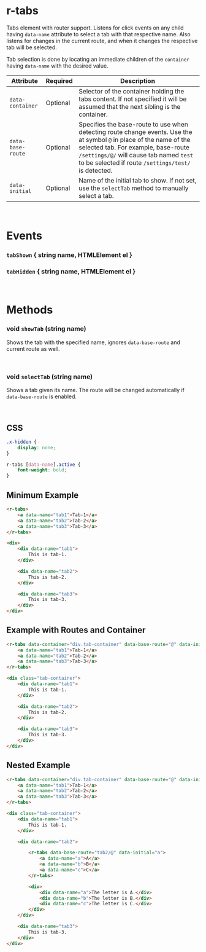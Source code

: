 # r-tabs

Tabs element with router support. Listens for click events on any child having `data-name` attribute to select a tab with that respective name. Also listens for changes in the current route, and when it changes the respective tab will be selected.

Tab selection is done by locating an immediate children of the `container` having `data-name` with the desired value.

|Attribute|Required|Description
|---------|--------|-----------
|`data-container`|Optional|Selector of the container holding the tabs content. If not specified it will be assumed that the next sibling is the container.
|`data-base-route`|Optional|Specifies the base-route to use when detecting route change events. Use the at symbol `@` in place of the name of the selected tab. For example, base-route `/settings/@/` will cause tab named `test` to be selected if route `/settings/test/` is detected.
|`data-initial`|Optional|Name of the initial tab to show. If not set, use the `selectTab` method to manually select a tab.

<br/>

# Events

### `tabShown` { string name, HTMLElement el } 
### `tabHidden` { string name, HTMLElement el }

<br/>

# Methods

### void `showTab` (string name)
Shows the tab with the specified name, ignores `data-base-route` and current route as well.

<br/>

### void `selectTab` (string name)
Shows a tab given its name. The route will be changed automatically if `data-base-route` is enabled.

<br/>

## CSS

```css
.x-hidden {
    display: none;
}

r-tabs [data-name].active {
    font-weight: bold;
}
```

## Minimum Example

```html
<r-tabs>
    <a data-name="tab1">Tab-1</a>
    <a data-name="tab2">Tab-2</a>
    <a data-name="tab3">Tab-3</a>
</r-tabs>

<div>
    <div data-name="tab1">
        This is tab-1.
    </div>

    <div data-name="tab2">
        This is tab-2.
    </div>

    <div data-name="tab3">
        This is tab-3.
    </div>
</div>
```

## Example with Routes and Container

```html
<r-tabs data-container="div.tab-container" data-base-route="@" data-initial="tab1">
    <a data-name="tab1">Tab-1</a>
    <a data-name="tab2">Tab-2</a>
    <a data-name="tab3">Tab-3</a>
</r-tabs>

<div class="tab-container">
    <div data-name="tab1">
        This is tab-1.
    </div>

    <div data-name="tab2">
        This is tab-2.
    </div>

    <div data-name="tab3">
        This is tab-3.
    </div>
</div>
```

## Nested Example

```html
<r-tabs data-container="div.tab-container" data-base-route="@" data-initial="tab1">
    <a data-name="tab1">Tab-1</a>
    <a data-name="tab2">Tab-2</a>
    <a data-name="tab3">Tab-3</a>
</r-tabs>

<div class="tab-container">
    <div data-name="tab1">
        This is tab-1.
    </div>

    <div data-name="tab2">

        <r-tabs data-base-route="tab2/@" data-initial="a">
            <a data-name="a">A</a>
            <a data-name="b">B</a>
            <a data-name="c">C</a>
        </r-tabs>

        <div>
            <div data-name="a">The letter is A.</div>
            <div data-name="b">The letter is B.</div>
            <div data-name="c">The letter is C.</div>
        </div>
    </div>

    <div data-name="tab3">
        This is tab-3.
    </div>
</div>
```
